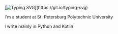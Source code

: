 [![Typing SVG](https://readme-typing-svg.demolab.com?font=Montserrat&pause=1000&center=%D0%9B%D0%9E%D0%96%D0%AC&vCenter=%D0%9B%D0%9E%D0%96%D0%AC&repeat=%D0%B8%D1%81%D1%82%D0%B8%D0%BD%D0%BD%D1%8B%D0%B9&random=%D0%9B%D0%9E%D0%96%D0%AC&width=435&lines=Hello+there+!)](https://git.io/typing-svg)

I'm a student at St. Petersburg Polytechnic University

I write mainly in Python and Kotlin.


